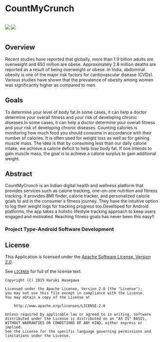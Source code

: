 # CountMyCrunch
<br>
<img align="left" src="https://img.icons8.com/fluency/230/000000/android-tablet.png"/>
<img align="center" src="https://img.icons8.com/doodle/230/000000/android-studio--v3.png"/>

<br>
<br>

## Overview

Recent studies have reported that globally, more than 1.9 billion adults are overweight and 650 million are obese. Approximately 2.8 million deaths are reported as a result of being overweight or obese.  In India, abdominal obesity is one of the major risk factors for cardiovascular disease (CVDs). Various studies have shown that the prevalence of obesity among women was significantly higher as compared to men.

## Goals
To determine your level of body fat.In some cases, it can help a doctor determine your overall fitness and your risk of developing chronic diseases.In some cases, it can help a doctor determine your overall fitness and your risk of developing chronic diseases. Counting calories is monitoring how much food you should consume in accordance with their number of calories. It is often used for weight loss as well as for gaining muscle mass. The idea is that by consuming less than our daily calorie intake, we achieve a calorie deficit to help lose body fat. If one intends to gain muscle mass, the goal is to achieve a calorie surplus to gain additional weight.

## Abstract
CountMyCrunch is an Indian digital health and wellness platform that provides services such as calorie tracking, one-on-one nutrition and fitness tracking. It provides BMI finder, calorie tracker, and personalized calorie goals to aid in the consumer`s fitness journey. They have the intuitive option to log their weight logs for tracking progress too.Developed for Android platforms, the app takes a holistic lifestyle tracking approach to keep users engaged and motivated. Reaching fitness goals has never been this easy!!
### Project Type-**Android Software Development**


License
---

This Application is licensed under the [Apache Software License, Version 2.0](http://www.apache.org/licenses/LICENSE-2.0).

See [`LICENSE`](LICENSE) for full of the license text.

    Copyright (C) 2015 Haruki Hasegawa

    Licensed under the Apache License, Version 2.0 (the "License");
    you may not use this file except in compliance with the License.
    You may obtain a copy of the License at

        http://www.apache.org/licenses/LICENSE-2.0

    Unless required by applicable law or agreed to in writing, software
    distributed under the License is distributed on an "AS IS" BASIS,
    WITHOUT WARRANTIES OR CONDITIONS OF ANY KIND, either express or implied.
    See the License for the specific language governing permissions and
    limitations under the License.
